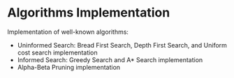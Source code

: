 # Algorithms Implementation

Implementation of well-known algorithms:
* Uninformed Search: Bread First Search, Depth First Search, and Uniform cost search implementation
* Informed Search: Greedy Search and A* Search implementation
* Alpha-Beta Pruning implementation

